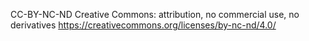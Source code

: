 CC-BY-NC-ND
Creative Commons: attribution, no commercial use, no derivatives
https://creativecommons.org/licenses/by-nc-nd/4.0/